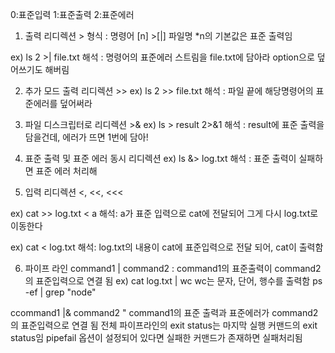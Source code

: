 0:표준입력
1:표준출력
2:표준에러

1. 출력 리디렉션 > 
형식 : 명령어 [n] >[|] 파일명 *n의 기본값은 표준 출력임

ex) ls 2 >| file.txt 
해석 : 명령어의 표준에러 스트림을 file.txt에 담아라 option으로 덮어쓰기도 해버림

2. 추가 모드 출력 리디렉션 >> 
ex) ls 2 >> file.txt
해석 : 파일 끝에 해당명령어의 표준에러를 덮어써라

3. 파일 디스크립터로 리디렉션 >&
ex) ls > result 2>&1
해석 : result에 표준 출력을 담을건데, 에러가 뜨면 1번에 담아!

4. 표준 출력 및 표준 에러 동시 리디렉션
ex) ls &> log.txt 
해석 : 표준 출력이 실패하면 표준 에러 처리해

5. 입력 리디렉션  <, <<, <<<



 ex) cat >> log.txt < a
 해석: a가 표준 입력으로 cat에 전달되어 그게 다시 log.txt로 이동한다

ex) cat < log.txt 
해석: log.txt의 내용이 cat에 표준입력으로 전달 되어, cat이 출력함


6. 파이프 라인
command1 | command2 : command1의 표준출력이 command2의 표준입력으로 연결 됨
ex) cat log.txt | wc 
wc는 문자, 단어, 행수를 출력함
ps -ef | grep "node" 

ccommand1 |& command2 " command1의 표준 출력과 표준에러가 command2의 표준입력으로 연결 됨
전체 파이프라인의 exit status는 마지막 실행 커맨드의 exit status임
pipefail 옵션이 설정되어 있다면 실패한 커맨드가 존재하면 실패처리됨
